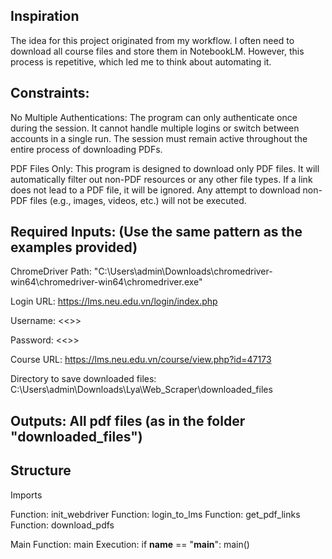 ## Inspiration
The idea for this project originated from my workflow. I often need to download all course files and store them in NotebookLM. However, this process is repetitive, which led me to think about automating it.

## Constraints:
No Multiple Authentications:
The program can only authenticate once during the session. It cannot handle multiple logins or switch between accounts in a single run. The session must remain active throughout the entire process of downloading PDFs.

PDF Files Only:
This program is designed to download only PDF files. It will automatically filter out non-PDF resources or any other file types. If a link does not lead to a PDF file, it will be ignored. Any attempt to download non-PDF files (e.g., images, videos, etc.) will not be executed.

## Required Inputs: (Use the same pattern as the examples provided)
ChromeDriver Path:
"C:\Users\admin\Downloads\chromedriver-win64\chromedriver-win64\chromedriver.exe"

Login URL:
https://lms.neu.edu.vn/login/index.php

Username:
<<>>

Password:
<<>>

Course URL:
https://lms.neu.edu.vn/course/view.php?id=47173

Directory to save downloaded files:
C:\Users\admin\Downloads\Lya\Web_Scraper\downloaded_files


## Outputs: All pdf files (as in the folder "downloaded_files")

## Structure
Imports

Function: init_webdriver
Function: login_to_lms
Function: get_pdf_links
Function: download_pdfs

Main Function: main
Execution: if __name__ == "__main__": main()
